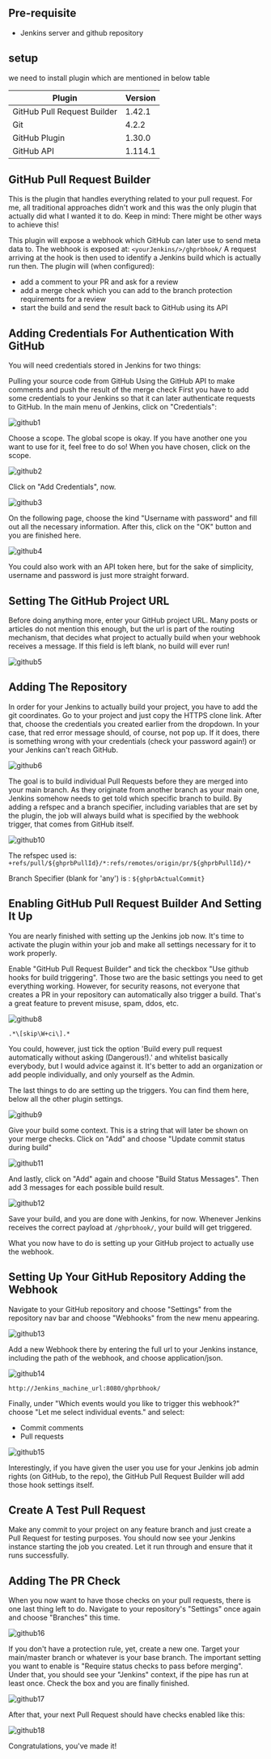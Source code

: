 ## Pre-requisite 
- Jenkins server and github repository 


## setup 

we need to install plugin which are mentioned in below table 

Plugin	| Version
---------|---------
GitHub Pull Request Builder | 1.42.1
Git | 4.2.2
GitHub Plugin |	1.30.0
GitHub API | 1.114.1

## GitHub Pull Request Builder
This is the plugin that handles everything related to your pull request.
For me, all traditional approaches didn't work and this was the only plugin that actually did what I wanted it to do.
Keep in mind: There might be other ways to achieve this!

This plugin will expose a webhook which GitHub can later use to send meta data to.
The webhook is exposed at: ```<yourJenkins/>/ghprbhook/```
A request arriving at the hook is then used to identify a Jenkins build which is actually run then.
The plugin will (when configured):

- add a comment to your PR and ask for a review
- add a merge check which you can add to the branch protection requirements for a review
- start the build and send the result back to GitHub using its API

## Adding Credentials For Authentication With GitHub
You will need credentials stored in Jenkins for two things:

Pulling your source code from GitHub
Using the GitHub API to make comments and push the result of the merge check
First you have to add some credentials to your Jenkins so that it can later authenticate requests to GitHub.
In the main menu of Jenkins, click on "Credentials":

![github1](https://user-images.githubusercontent.com/29688323/136421254-5b038310-3844-497e-a505-c69931fc7479.jpg)

Choose a scope. The global scope is okay. If you have another one you want to use for it, feel free to do so!
When you have chosen, click on the scope.


![github2](https://user-images.githubusercontent.com/29688323/136421535-a6f2acac-2493-4016-b201-8f9857657c0f.jpg)

Click on "Add Credentials", now.

![github3](https://user-images.githubusercontent.com/29688323/136421530-0f9337fc-44d1-4766-bb62-d6389f3feb7f.jpg)

On the following page, choose the kind "Username with password" and fill out all the necessary information.
After this, click on the "OK" button and you are finished here.

![github4](https://user-images.githubusercontent.com/29688323/136421538-deb1bf21-2a64-4878-a8f8-e62a884302d3.jpg)

You could also work with an API token here, but for the sake of simplicity, username and password is just more straight forward.


## Setting The GitHub Project URL

Before doing anything more, enter your GitHub project URL.
Many posts or articles do not mention this enough, but the url is part of the routing mechanism, that decides what project to actually build when your webhook receives a message.
If this field is left blank, no build will ever run!

![github5](https://user-images.githubusercontent.com/29688323/136421945-438d93b3-b9ef-429c-adc3-1e35e3524690.jpg)

## Adding The Repository
In order for your Jenkins to actually build your project, you have to add the git coordinates.
Go to your project and just copy the HTTPS clone link.
After that, choose the credentials you created earlier from the dropdown.
In your case, that red error message should, of course, not pop up.
If it does, there is something wrong with your credentials (check your password again!) or your Jenkins can't reach GitHub.

![github6](https://user-images.githubusercontent.com/29688323/136422302-7ad87afc-836a-40c7-b05c-f086e57d3a78.jpg)

The goal is to build individual Pull Requests before they are merged into your main branch. As they originate from another branch as your main one, Jenkins somehow needs to get told which specific branch to build.
By adding a refspec and a branch specifier, including variables that are set by the plugin, the job will always build what is specified by the webhook trigger, that comes from GitHub itself.

![github10](https://user-images.githubusercontent.com/29688323/136429587-4a47596d-6cf0-4dee-9dab-841ea1b5b409.JPG)


The refspec used is: ``` +refs/pull/${ghprbPullId}/*:refs/remotes/origin/pr/${ghprbPullId}/* ``` 

Branch Specifier (blank for 'any') is : ```${ghprbActualCommit}```

## Enabling GitHub Pull Request Builder And Setting It Up

You are nearly finished with setting up the Jenkins job now.
It's time to activate the plugin within your job and make all settings necessary for it to work properly.

Enable "GitHub Pull Request Builder" and tick the checkbox "Use github hooks for build triggering".
Those two are the basic settings you need to get everything working.
However, for security reasons, not everyone that creates a PR in your repository can automatically also trigger a build.
That's a great feature to prevent misuse, spam, ddos, etc.

![github8](https://user-images.githubusercontent.com/29688323/136428807-f1997f59-749b-48f6-889f-d7608508e6ed.jpg)

```.*\[skip\W+ci\].*```

You could, however, just tick the option 'Build every pull request automatically without asking (Dangerous!).' and whitelist basically everybody, but I would advice against it.
It's better to add an organization or add people individually, and only yourself as the Admin.

The last things to do are setting up the triggers.
You can find them here, below all the other plugin settings.

![github9](https://user-images.githubusercontent.com/29688323/136429248-c3495c3f-e304-4240-88ff-e8941e745529.jpg)

Give your build some context. This is a string that will later be shown on your merge checks.
Click on "Add" and choose "Update commit status during build"

![github11](https://user-images.githubusercontent.com/29688323/136430220-fa4445e0-5b94-46d3-affb-94522b83228f.jpg)

And lastly, click on "Add" again and choose "Build Status Messages".
Then add 3 messages for each possible build result.

![github12](https://user-images.githubusercontent.com/29688323/136430388-d71cc234-62a2-47de-ab1e-876774caaa9b.jpg)

Save your build, and you are done with Jenkins, for now.
Whenever Jenkins receives the correct payload at ```/ghprbhook/```, your build will get triggered.

What you now have to do is setting up your GitHub project to actually use the webhook.

## Setting Up Your GitHub Repository Adding the Webhook

Navigate to your GitHub repository and choose "Settings" from the repository nav bar and choose "Webhooks" from the new menu appearing.

![github13](https://user-images.githubusercontent.com/29688323/136430758-0806574c-3abd-4433-9d78-0f01433a240d.jpg)

Add a new Webhook there by entering the full url to your Jenkins instance, including the path of the webhook, and choose application/json.

![github14](https://user-images.githubusercontent.com/29688323/136431049-c4d42996-bbb6-4fcb-8490-f65de35127d9.jpg)

```http://Jenkins_machine_url:8080/ghprbhook/```

Finally, under "Which events would you like to trigger this webhook?" choose "Let me select individual events." and select:

- Commit comments
- Pull requests

![github15](https://user-images.githubusercontent.com/29688323/136431350-f59ab228-69cd-4852-8d7d-0091a6ac8332.jpg)

Interestingly, if you have given the user you use for your Jenkins job admin rights (on GitHub, to the repo), the GitHub Pull Request Builder will add those hook settings itself.


## Create A Test Pull Request
Make any commit to your project on any feature branch and just create a Pull Request for testing purposes.
You should now see your Jenkins instance starting the job you created. Let it run through and ensure that it runs successfully.

## Adding The PR Check
When you now want to have those checks on your pull requests, there is one last thing left to do.
Navigate to your repository's "Settings" once again and choose "Branches" this time.

![github16](https://user-images.githubusercontent.com/29688323/136431813-c3211284-0e46-4e86-98a6-508bb92127de.jpg)

If you don't have a protection rule, yet, create a new one.
Target your main/master branch or whatever is your base branch.
The important setting you want to enable is "Require status checks to pass before merging".
Under that, you should see your "Jenkins" context, if the pipe has run at least once.
Check the box and you are finally finished.

![github17](https://user-images.githubusercontent.com/29688323/136431806-06e57c27-d220-4c8e-8263-8b85ec46d561.jpg)

After that, your next Pull Request should have checks enabled like this:

![github18](https://user-images.githubusercontent.com/29688323/136431815-94b1b8f4-bd6c-488d-b598-03a3f2b1337c.jpg)

Congratulations, you've made it!